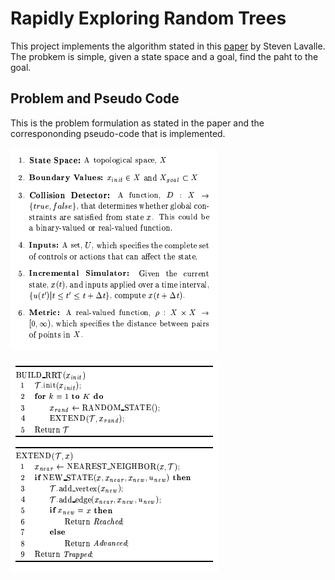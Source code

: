 # Rapidly Exploring Random Trees

This project implements the algorithm stated in this [paper](http://www.cs.columbia.edu/~allen/F18/NOTES/LavKuf01rrt.pdf) by Steven Lavalle.
The probkem is simple, given a state space and a goal, find the paht to the goal.


## Problem and Pseudo Code
This is the problem formulation as stated in the paper and the correspononding pseudo-code that is implemented.

![alt text][pr]

![alt text][ps]







[pr]: https://github.com/s-abdullah/RandomTreeExploration/blob/master/images/porb.png 
[ps]: https://github.com/s-abdullah/RandomTreeExploration/blob/master/images/ps.png 